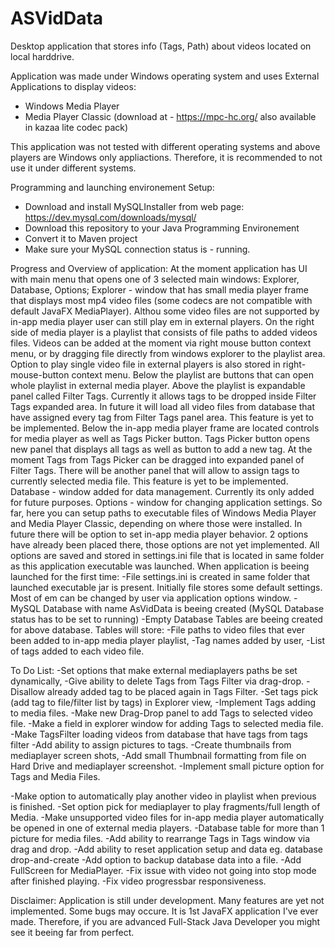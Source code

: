 # ASVidData
Desktop application that stores info (Tags, Path) about videos located on local harddrive.  

Application was made under Windows operating system and uses External Applications to display videos:
 - Windows Media Player
 - Media Player Classic (download at - https://mpc-hc.org/  also available in kazaa lite codec pack)

This application was not tested with different operating systems and above players are Windows only appliactions.
Therefore, it is recommended to not use it under different systems.

Programming and launching environement Setup:
 - Download and install MySQLInstaller from web page: https://dev.mysql.com/downloads/mysql/
 - Download this repository to your Java Programming Environement
 - Convert it to Maven project
 - Make sure your MySQL connection status is - running.






Progress and Overview of application:
At the moment application has UI with main menu that opens one of 3 selected main windows: Explorer, Database, Options;
Explorer - window that has small media player frame that displays most mp4 video files (some codecs are not compatible with default JavaFX MediaPlayer).
	Althou some video files are not supported by in-app media player user can still play em in external players.
	On the right side of media player is a playlist that consists of  file paths to added videos files.
	Videos can be added at the moment via right mouse button context menu, or by dragging file directly from windows explorer to the playlist area.
	Option to play single video file in external players is also stored in right-mouse-button context menu.
	Below the playlist are buttons that can open whole playlist in external media player.
	Above the playlist is expandable panel called Filter Tags.
	Currently it allows tags to be dropped inside Filter Tags expanded area.
	In future it will load all video files from database that have assigned every tag from Filter Tags panel area. This feature is yet to be implemented.
	Below the in-app media player frame are located controls for media player as well as Tags Picker button.
	Tags Picker button opens new panel that displays all tags as well as button to add a new tag.
	At the moment Tags from Tags Picker can be dragged into expanded panel of Filter Tags.
	There will be another panel that will allow to assign tags to currently selected media file. This feature is yet to be implemented.
Database - window added for data management.
	Currently its only added for future purposes.
Options - window for changing application settings.
	So far, here you can setup paths to executable files of Windows Media Player and Media Player Classic, depending on where those were installed.
	In future there will be option to set in-app media player behavior. 2 options have already been placed there, those options are not yet implemented.
	All options are saved and stored in settings.ini file that is located in same folder as this application executable was launched.
When application is beeing launched for the first time:
-File settings.ini is created in same folder that launched executable jar is present. Initially file stores some default settings. Most of em can be changed by user via application options window.
-MySQL Database with name AsVidData is beeing created (MySQL Database status has to be set to running)
-Empty Database Tables are beeing created for above database.
	Tables will store:
		-File paths to video files that ever been added to in-app media player playlist,
 		-Tag names added by user,
		-List of tags added to each video file.

To Do List:
-Set options that make external mediaplayers paths be set dynamically,
-Give ability to delete Tags from Tags Filter via drag-drop.
-Disallow already added tag to be placed again in Tags Filter.
-Set tags pick (add tag to file/filter list by tags) in Explorer view,
-Implement Tags adding to media files.
-Make new Drag-Drop panel to add Tags to selected video file.
-Make a field in explorer window for adding Tags to selected media file.
-Make TagsFilter loading videos from database that have tags from tags filter
-Add ability to assign pictures to tags.
-Create thumbnails from mediaplayer screen shots,
-Add small Thumbnail formatting from file on Hard Drive and mediaplayer screenshot.
-Implement small picture option for Tags and Media Files.

-Make option to automatically play another video in playlist when previous is finished.
-Set option pick for mediaplayer to play fragments/full length of Media.
-Make unsupported video files for in-app media player automatically be opened in one of external media players.
-Database table for more than 1 picture for media files.
-Add ability to rearrange Tags in Tags window via drag and drop.
-Add ability to reset application setup and data eg. database drop-and-create
-Add option to backup database data into a file.
-Add FullScreen for MediaPlayer.
-Fix issue with video not going into stop mode after finished playing.
-Fix video progressbar responsiveness.


Disclaimer: Application is still under development. Many features are yet not implemented. Some bugs may occure.
It is 1st JavaFX application I've ever made. Therefore, if you are advanced Full-Stack Java Developer you might see it beeing far from perfect.







